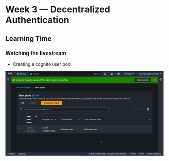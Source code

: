 # Week 3 — Decentralized Authentication

## Learning Time

### Watching the livestream

* Creating a  cognito user pool

![](assets/week3/created_pool.png)
